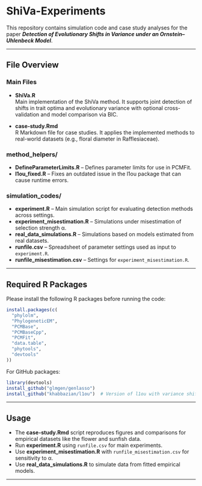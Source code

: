 # ShiVa-Experiments

This repository contains simulation code and case study analyses for the paper  **_Detection of Evolutionary Shifts in Variance under an Ornstein–Uhlenbeck Model_**.

---

## File Overview
### Main Files
- **ShiVa.R**  
  Main implementation of the ShiVa method. It supports joint detection of shifts in trait optima and evolutionary variance with optional cross-validation and model comparison via BIC.

- **case-study.Rmd**  
  R Markdown file for case studies. It applies the implemented methods to real-world datasets (e.g., floral diameter in Rafflesiaceae).

### method_helpers/
- **DefineParameterLimits.R** – Defines parameter limits for use in PCMFit.
- **l1ou_fixed.R** – Fixes an outdated issue in the l1ou package that can cause runtime errors.

### simulation_codes/
- **experiment.R** – Main simulation script for evaluating detection methods across settings.
- **experiment_misestimation.R** – Simulations under misestimation of selection strength α.
- **real_data_simulations.R** – Simulations based on models estimated from real datasets.
- **runfile.csv** – Spreadsheet of parameter settings used as input to `experiment.R`.
- **runfile_misestimation.csv** – Settings for `experiment_misestimation.R`.

---

## Required R Packages

Please install the following R packages before running the code:

```r
install.packages(c(
  "phylolm",
  "PhylogeneticEM",
  "PCMBase",
  "PCMBaseCpp",
  "PCMFit",
  "data.table",
  "phytools",
  "devtools"
))
```

For GitHub packages:

```r
library(devtools)
install_github("glmgen/genlasso")
install_github("khabbazian/l1ou")  # Version of l1ou with variance shift support
```

---

## Usage

- The **case-study.Rmd** script reproduces figures and comparisons for empirical datasets like the flower and sunfish data.
- Run **experiment.R** using `runfile.csv` for main experiments.
- Use **experiment_misestimation.R** with `runfile_misestimation.csv` for sensitivity to α.
- Use **real_data_simulations.R** to simulate data from fitted empirical models.

---

